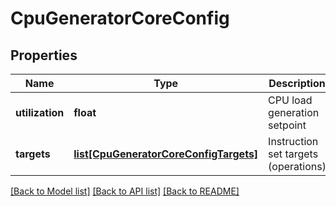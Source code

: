 # CpuGeneratorCoreConfig

## Properties
Name | Type | Description | Notes
------------ | ------------- | ------------- | -------------
**utilization** | **float** | CPU load generation setpoint | 
**targets** | [**list[CpuGeneratorCoreConfigTargets]**](CpuGeneratorCoreConfigTargets.md) | Instruction set targets (operations) | 

[[Back to Model list]](../README.md#documentation-for-models) [[Back to API list]](../README.md#documentation-for-api-endpoints) [[Back to README]](../README.md)



